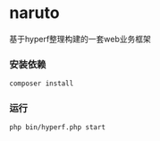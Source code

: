 # naruto
基于hyperf整理构建的一套web业务框架

### 安装依赖
```bash
composer install
```

### 运行
```bash
php bin/hyperf.php start
```
